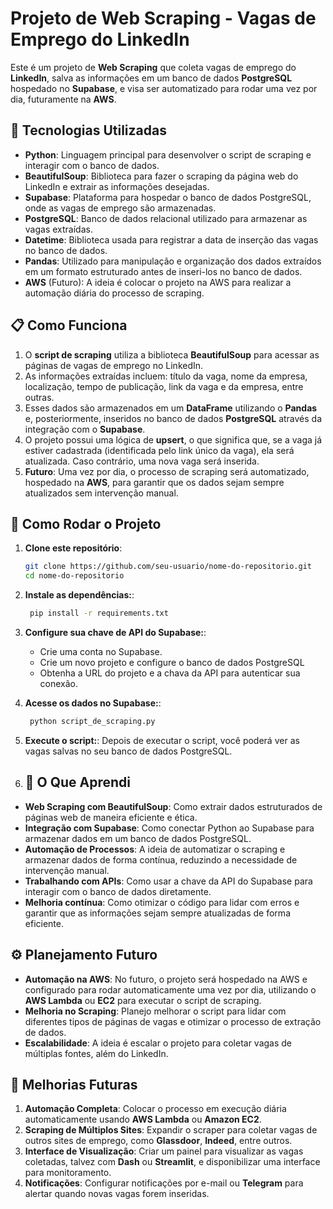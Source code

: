 # Projeto de Web Scraping - Vagas de Emprego do LinkedIn

Este é um projeto de **Web Scraping** que coleta vagas de emprego do **LinkedIn**, salva as informações em um banco de dados **PostgreSQL** hospedado no **Supabase**, e visa ser automatizado para rodar uma vez por dia, futuramente na **AWS**.

## 🚀 Tecnologias Utilizadas

- **Python**: Linguagem principal para desenvolver o script de scraping e interagir com o banco de dados.
- **BeautifulSoup**: Biblioteca para fazer o scraping da página web do LinkedIn e extrair as informações desejadas.
- **Supabase**: Plataforma para hospedar o banco de dados PostgreSQL, onde as vagas de emprego são armazenadas.
- **PostgreSQL**: Banco de dados relacional utilizado para armazenar as vagas extraídas.
- **Datetime**: Biblioteca usada para registrar a data de inserção das vagas no banco de dados.
- **Pandas**: Utilizado para manipulação e organização dos dados extraídos em um formato estruturado antes de inseri-los no banco de dados.
- **AWS** (Futuro): A ideia é colocar o projeto na AWS para realizar a automação diária do processo de scraping.

## 📋 Como Funciona

1. O **script de scraping** utiliza a biblioteca **BeautifulSoup** para acessar as páginas de vagas de emprego no LinkedIn.
2. As informações extraídas incluem: título da vaga, nome da empresa, localização, tempo de publicação, link da vaga e da empresa, entre outras.
3. Esses dados são armazenados em um **DataFrame** utilizando o **Pandas** e, posteriormente, inseridos no banco de dados **PostgreSQL** através da integração com o **Supabase**.
4. O projeto possui uma lógica de **upsert**, o que significa que, se a vaga já estiver cadastrada (identificada pelo link único da vaga), ela será atualizada. Caso contrário, uma nova vaga será inserida.
5. **Futuro**: Uma vez por dia, o processo de scraping será automatizado, hospedado na **AWS**, para garantir que os dados sejam sempre atualizados sem intervenção manual.

## 🔧 Como Rodar o Projeto

1. **Clone este repositório**:
   ```bash
   git clone https://github.com/seu-usuario/nome-do-repositorio.git
   cd nome-do-repositorio
   
2. **Instale as dependências:**:
   ```bash
    pip install -r requirements.txt

3. **Configure sua chave de API do Supabase:**:
   - Crie uma conta no Supabase.
   - Crie um novo projeto e configure o banco de dados PostgreSQL
   - Obtenha a URL do projeto e a chava da API para autenticar sua conexão.

4. **Acesse os dados no Supabase:**: 
   ```bash
    python script_de_scraping.py

5. **Execute o script:**: Depois de executar o script, você poderá ver as vagas salvas no seu banco de dados PostgreSQL.

6. ## 🧠 O Que Aprendi

- **Web Scraping com BeautifulSoup**: Como extrair dados estruturados de páginas web de maneira eficiente e ética.
- **Integração com Supabase**: Como conectar Python ao Supabase para armazenar dados em um banco de dados PostgreSQL.
- **Automação de Processos**: A ideia de automatizar o scraping e armazenar dados de forma contínua, reduzindo a necessidade de intervenção manual.
- **Trabalhando com APIs**: Como usar a chave da API do Supabase para interagir com o banco de dados diretamente.
- **Melhoria contínua**: Como otimizar o código para lidar com erros e garantir que as informações sejam sempre atualizadas de forma eficiente.

## ⚙️ Planejamento Futuro

- **Automação na AWS**: No futuro, o projeto será hospedado na AWS e configurado para rodar automaticamente uma vez por dia, utilizando o **AWS Lambda** ou **EC2** para executar o script de scraping.
- **Melhoria no Scraping**: Planejo melhorar o script para lidar com diferentes tipos de páginas de vagas e otimizar o processo de extração de dados.
- **Escalabilidade**: A ideia é escalar o projeto para coletar vagas de múltiplas fontes, além do LinkedIn.

## 📅 Melhorias Futuras

1. **Automação Completa**: Colocar o processo em execução diária automaticamente usando **AWS Lambda** ou **Amazon EC2**.
2. **Scraping de Múltiplos Sites**: Expandir o scraper para coletar vagas de outros sites de emprego, como **Glassdoor**, **Indeed**, entre outros.
3. **Interface de Visualização**: Criar um painel para visualizar as vagas coletadas, talvez com **Dash** ou **Streamlit**, e disponibilizar uma interface para monitoramento.
4. **Notificações**: Configurar notificações por e-mail ou **Telegram** para alertar quando novas vagas forem inseridas.
